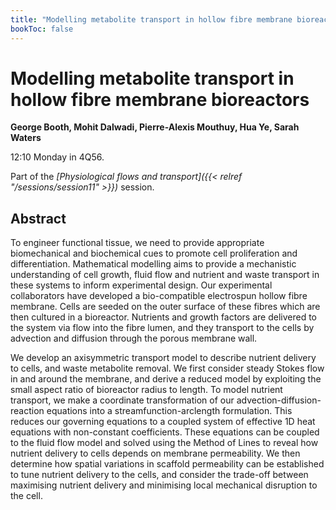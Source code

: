```yaml
---
title: "Modelling metabolite transport in hollow fibre membrane bioreactors"
bookToc: false
---
```


# Modelling metabolite transport in hollow fibre membrane bioreactors

**George Booth, Mohit Dalwadi, Pierre-Alexis Mouthuy, Hua Ye, Sarah Waters**

12:10 Monday in 4Q56.

Part of the *[Physiological flows and transport]({{< relref "/sessions/session11" >}})* session.

## Abstract

To engineer functional tissue, we need to provide appropriate biomechanical and biochemical cues to promote cell proliferation and differentiation. Mathematical modelling aims to provide a mechanistic understanding of cell growth, fluid flow and nutrient and waste transport in these systems to inform experimental design. Our experimental collaborators have developed a bio-compatible electrospun hollow fibre membrane. Cells are seeded on the outer surface of these fibres which are then cultured in a bioreactor. Nutrients and growth factors are delivered to the system via flow into the fibre lumen, and they transport to the cells by advection and diffusion through the porous membrane wall.

We develop an axisymmetric transport model to describe nutrient delivery to cells, and waste metabolite removal. We first consider steady Stokes flow in and around the membrane, and derive a reduced model by exploiting the small aspect ratio of bioreactor radius to length. To model nutrient transport, we make a coordinate transformation of our advection-diffusion-reaction equations into a streamfunction-arclength formulation. This reduces our governing equations to a coupled system of effective 1D heat equations with non-constant coefficients. These equations can be coupled to the fluid flow model and solved using the Method of Lines to reveal how nutrient delivery to cells depends on membrane permeability. We then determine how spatial variations in scaffold permeability can be established to tune nutrient delivery to the cells, and consider the trade-off between maximising nutrient delivery and minimising local mechanical disruption to the cell.



